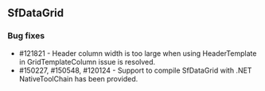 ## SfDataGrid

### Bug fixes

* \#121821 - Header column width is too large when using HeaderTemplate in GridTemplateColumn issue is resolved.
* \#150227, #150548, #120124 - Support to compile SfDataGrid with .NET NativeToolChain has been provided.